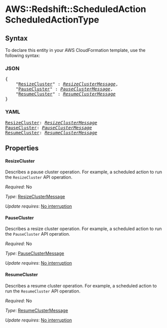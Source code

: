 # AWS::Redshift::ScheduledAction ScheduledActionType

## Syntax

To declare this entity in your AWS CloudFormation template, use the following syntax:

### JSON

<pre>
{
    "<a href="#resizecluster" title="ResizeCluster">ResizeCluster</a>" : <i><a href="resizeclustermessage.md">ResizeClusterMessage</a></i>,
    "<a href="#pausecluster" title="PauseCluster">PauseCluster</a>" : <i><a href="pauseclustermessage.md">PauseClusterMessage</a></i>,
    "<a href="#resumecluster" title="ResumeCluster">ResumeCluster</a>" : <i><a href="resumeclustermessage.md">ResumeClusterMessage</a></i>
}
</pre>

### YAML

<pre>
<a href="#resizecluster" title="ResizeCluster">ResizeCluster</a>: <i><a href="resizeclustermessage.md">ResizeClusterMessage</a></i>
<a href="#pausecluster" title="PauseCluster">PauseCluster</a>: <i><a href="pauseclustermessage.md">PauseClusterMessage</a></i>
<a href="#resumecluster" title="ResumeCluster">ResumeCluster</a>: <i><a href="resumeclustermessage.md">ResumeClusterMessage</a></i>
</pre>

## Properties

#### ResizeCluster

Describes a pause cluster operation. For example, a scheduled action to run the `ResizeCluster` API operation.

_Required_: No

_Type_: <a href="resizeclustermessage.md">ResizeClusterMessage</a>

_Update requires_: [No interruption](https://docs.aws.amazon.com/AWSCloudFormation/latest/UserGuide/using-cfn-updating-stacks-update-behaviors.html#update-no-interrupt)

#### PauseCluster

Describes a resize cluster operation. For example, a scheduled action to run the `PauseCluster` API operation.

_Required_: No

_Type_: <a href="pauseclustermessage.md">PauseClusterMessage</a>

_Update requires_: [No interruption](https://docs.aws.amazon.com/AWSCloudFormation/latest/UserGuide/using-cfn-updating-stacks-update-behaviors.html#update-no-interrupt)

#### ResumeCluster

Describes a resume cluster operation. For example, a scheduled action to run the `ResumeCluster` API operation.

_Required_: No

_Type_: <a href="resumeclustermessage.md">ResumeClusterMessage</a>

_Update requires_: [No interruption](https://docs.aws.amazon.com/AWSCloudFormation/latest/UserGuide/using-cfn-updating-stacks-update-behaviors.html#update-no-interrupt)
